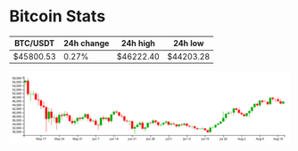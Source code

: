 # Bitcoin Stats

BTC/USDT|24h change|24h high|24h low|
|---|---|---|---|
|$45800.53|0.27%|$46222.40|$44203.28|

<img src="./chart.svg">
